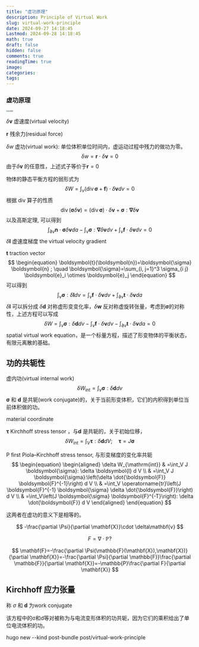 ```yaml
---
title: "虚功原理"
description: Principle of Virtual Work 
slug: virtual-work-principle
date: 2024-09-27 14:18:45
Lastmod: 2024-09-28 14:18:45
math: true
draft: false
hidden: false
comments: true
readingTime: true
image:
categories:
tags:
---
```


### 虚功原理

<img src="https://githubimages.pengfeima.cn/images/202409281430946.png" alt="虚功原理" style="zoom:25%;" />

$\delta \mathbf{v}$ 虚速度(virtual velocity)

$\mathbf{r}$ 残余力(residual force)

$\delta w$ 虚功(virtual work): 单位体积单位时间内，虚运动过程中残力的做功为零。
$$
\delta w=\mathbf{r}\cdot\delta\mathbf{v}=0
$$
由于$\delta \mathbf{v}$ 的任意性，上述式子等价于$\mathbf{r}=0$

物体的静态平衡方程的弱形式为
$$
\begin{equation}
\delta W=\int_v(\operatorname{div} \boldsymbol{\sigma}+\boldsymbol{f}) \cdot \delta \boldsymbol{v} d v=0
\end{equation}
$$
根据 $\text{div}$ 算子的性质
$$
\begin{equation}
\operatorname{div}(\boldsymbol{\sigma} \delta \boldsymbol{v})=(\operatorname{div} \boldsymbol{\sigma}) \cdot \delta \boldsymbol{v}+\boldsymbol{\sigma}: \boldsymbol{\nabla} \delta \boldsymbol{v}
\end{equation}
$$
以及高斯定理, 可以得到
$$
\begin{equation}
\int_{\partial v} \boldsymbol{n} \cdot \boldsymbol{\sigma} \delta \boldsymbol{v} d a-\int_v \boldsymbol{\sigma}: \boldsymbol{\nabla} \delta \boldsymbol{v} d v+\int_v \boldsymbol{f} \cdot \delta \boldsymbol{v} d v=0
\end{equation}
$$
$\delta \mathbf{l}$ 虚速度梯度 the virtual velocity gradient





$\boldsymbol{t}$ traction vector
$$
\begin{equation}
\boldsymbol{t}(\boldsymbol{n})=\boldsymbol{\sigma} \boldsymbol{n} ; \quad \boldsymbol{\sigma}=\sum_{i, j=1}^3 \sigma_{i j} \boldsymbol{e}_i \otimes \boldsymbol{e}_j
\end{equation}
$$
可以得到
$$
\begin{equation}
\int_v \boldsymbol{\sigma}: \delta \boldsymbol{l} d v=\int_v \boldsymbol{f} \cdot \delta \boldsymbol{v} d v+\int_{\partial v} \boldsymbol{t} \cdot \delta \boldsymbol{v} d a
\end{equation}
$$
$\delta \mathbf{l}$  可以拆分成 $\delta \mathbf{d}$ 对称虚形变变化率，$\delta \mathbf{w}$ 反对称虚旋转张量，考虑到$\boldsymbol{\sigma}$的对称性，上述方程可以写成
$$
\begin{equation}
\delta W=\int_v \boldsymbol{\sigma}: \delta \boldsymbol{d} d v-\int_v \boldsymbol{f} \cdot \delta \boldsymbol{v} d v-\int_{\partial v} \boldsymbol{t} \cdot \delta \boldsymbol{v} d a=0
\end{equation}
$$
spatial virtual work equation，是一个标量方程，描述了形变物体的平衡状态，有限元离散的基础。

## 功的共轭性

虚内功(virtual internal work)
$$
\begin{equation}
\delta W_{\mathrm{int}}=\int_v \boldsymbol{\sigma}: \delta \boldsymbol{d} d v
\end{equation}
$$
$\boldsymbol{\sigma}$ 和 $\boldsymbol{d}$ 是共轭(work conjugate)的，关于当前形变体积，它们的内积得到单位当前体积做的功。



material coordinate



$\boldsymbol{\tau}$ Kirchhoff stress tensor ，与$\boldsymbol{d}$ 是共轭的，关于初始位移，
$$
\begin{equation}
\delta W_{\mathrm{int}}=\int_V \boldsymbol{\tau}: \delta \boldsymbol{d} d V ; \quad \boldsymbol{\tau}=J \boldsymbol{\sigma}
\end{equation}
$$


P first Piola–Kirchhoff stress tensor, 与形变梯度的变化率共轭
$$
\begin{equation}
\begin{aligned}
\delta W_{\mathrm{int}} & =\int_V J \boldsymbol{\sigma}: \delta \boldsymbol{l} d V \\
& =\int_V J \boldsymbol{\sigma}:\left(\delta \dot{\boldsymbol{F}} \boldsymbol{F}^{-1}\right) d V \\
& =\int_V \operatorname{tr}\left(J \boldsymbol{F}^{-1} \boldsymbol{\sigma} \delta \dot{\boldsymbol{F}}\right) d V \\
& =\int_V\left(J \boldsymbol{\sigma} \boldsymbol{F}^{-T}\right): \delta \dot{\boldsymbol{F}} d V
\end{aligned}
\end{equation}
$$


这两者在虚功的意义下是相等的。


$$
-\frac{\partial \Psi}{\partial \mathbf{X}}\cdot \delta\mathbf{v}
$$



$$
F = \nabla\cdot\mathbb{P}?
$$

$$
\mathbf{F}=-\frac{\partial \Psi(\mathbb{F}(\mathbf{X}),\mathbf{X})}{\partial \mathbf{X}}=-\frac{\partial \Psi}{\partial \mathbb{F}}\frac{\partial \mathbb{F}}{\partial \mathbf{X}}=-\mathbb{P}\frac{\partial F}{\partial \mathbf{X}}
$$
























































## Kirchhoff 应力张量



















称 $\sigma$ 和 $\mathbf{d}$ 为work conjugate



该方程中的σ和d等对被称为与电流变形体积的功共轭，因为它们的乘积给出了单位电流体积的功。










hugo new --kind post-bundle post/virtual-work-principle

